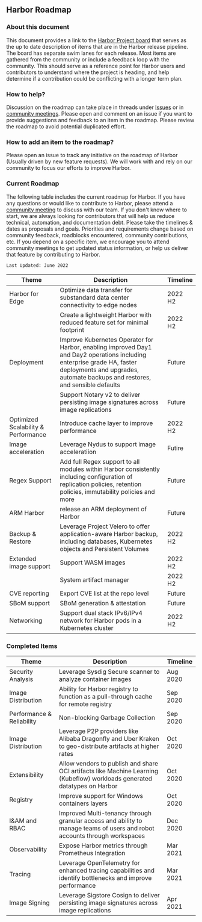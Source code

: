 ## Harbor Roadmap

### About this document

This document provides a link to the [Harbor Project board](https://github.com/orgs/goharbor/projects/1) that serves as the up to date description of items that are in the Harbor release pipeline. The board has separate swim lanes for each release. Most items are gathered from the community or include a feedback loop with the community. This should serve as a reference point for Harbor users and contributors to understand where the project is heading, and help determine if a contribution could be conflicting with a longer term plan.

### How to help?

Discussion on the roadmap can take place in threads under [Issues](https://github.com/goharbor/harbor/issues) or in [community meetings](https://goharbor.io/community/). Please open and comment on an issue if you want to provide suggestions and feedback to an item in the roadmap. Please review the roadmap to avoid potential duplicated effort.

### How to add an item to the roadmap?
Please open an issue to track any initiative on the roadmap of Harbor (Usually driven by new feature requests). We will work with and rely on our community to focus our efforts to improve Harbor.

### Current Roadmap

The following table includes the current roadmap for Harbor. If you have any questions or would like to contribute to Harbor, please attend a [community meeting](https://goharbor.io/community/) to discuss with our team. If you don't know where to start, we are always looking for contributors that will help us reduce technical, automation, and documentation debt. Please take the timelines & dates as proposals and goals. Priorities and requirements change based on community feedback, roadblocks encountered, community contributions, etc. If you depend on a specific item, we encourage you to attend community meetings to get updated status information, or help us deliver that feature by contributing to Harbor.


`Last Updated: June 2022`

|Theme|Description|Timeline|
|--|--|--|
|Harbor for Edge|Optimize data transfer for substandard data center connectivity to edge nodes|2022 H2|
||Create a lightweight Harbor with reduced feature set for minimal footprint|2022 H2|
|Deployment|Improve Kubernetes Operator for Harbor, enabling improved Day1 and Day2 operations including enterprise grade HA, faster deployments and upgrades, automate backups and restores, and sensible defaults|Future|
||Support Notary v2 to deliver persisting image signatures across image replications|Future|
|Optimized Scalability & Performance|Introduce cache layer to improve performance|2022 H2|
|Image acceleration|Leverage Nydus to support image acceleratiion|Futire|
|Regex Support|Add full Regex support to all modules within Harbor consistently including configuration of replication policies, retention policies, immutability policies and more|Future|
|ARM Harbor|release an ARM deployment of Harbor|Future|
|Backup & Restore|Leverage Project Velero to offer application-aware Harbor backup, including databases, Kubernetes objects and Persistent Volumes|2022 H2|
|Extended image support|Support WASM images|2022 H2|
||System artifact manager|2022 H2|
|CVE reporting|Export CVE list at the repo level|Future|
|SBoM support|SBoM generation & attestation|Future|
|Networking|Support dual stack IPv6/IPv4 network for Harbor pods in a Kubernetes cluster|2022 H2|


### Completed Items

|Theme|Description|Timeline|
|--|--|--|
|Security Analysis|Leverage Sysdig Secure scanner to analyze container images|Aug 2020|
|Image Distribution|Ability for Harbor registry to function as a pull-through cache for remote registry|Sep 2020|
|Performance & Reliability|Non-blocking Garbage Collection|Sep 2020|
|Image Distribution|Leverage P2P providers like Alibaba Dragonfly and Uber Kraken to geo-distribute artifacts at higher rates|Oct 2020|
|Extensibility|Allow vendors to publish and share OCI artifacts like Machine Learning (Kubeflow) workloads generated datatypes on Harbor|Oct 2020|
|Registry|Improve support for Windows containers layers|Oct 2020|
|I&AM and RBAC|Improved Multi-tenancy through granular access and ability to manage teams of users and robot accounts through workspaces|Dec 2020|
|Observability|Expose Harbor metrics through Prometheus Integration|Mar 2021|
|Tracing|Leverage OpenTelemetry for enhanced tracing capabilities and identify bottlenecks and improve performance |Mar 2021|
|Image Signing|Leverage Sigstore Cosign to deliver persisting image signatures across image replications|Apr 2021|
